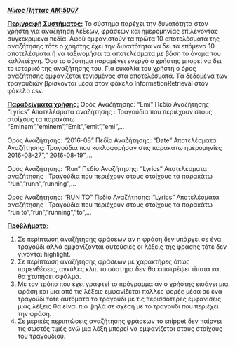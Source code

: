 <b><i><ins>Νίκος Πήττας ΑΜ:5007</ins></b></i>

<b><ins>Περιγραφή Συστήματος:</b></ins>
Το σύστημα παρέχει την δυνατότητα στον χρήστη για αναζήτηση λέξεων, φράσεων και ημερομηνίας επιλέγοντας συγκεκριμένα πεδία. Αφού εμφανιστούν τα πρώτα 10 αποτελέσματα της αναζήτησης τότε ο χρήστης έχει την δυνατότητα να δει τα επόμενα 10 αποτελέσματα ή να ταξινομήσει τα αποτελέσματα με βάση το όνομα του καλλιτέχνη. Όσο το σύστημα παραμένει ενεργό ο χρήστης μπορεί να δει το ιστορικό της αναζήτησης του. Για ευκολία του χρήστη ο όρος αναζήτησης εμφανίζεται τονισμένος στα αποτελέσματα.
Tα δεδομένα των τραγουδιών βρίσκονται μέσα στον φάκελο InformationRetrieval στον φάκελο csv.

<b><ins>Παραδείγματα χρήσης:</b></ins>
Ορός Αναζήτησης: “Emi”
Πεδίο Αναζήτησης: “Lyrics”
Αποτελέσματα αναζήτησης : Τραγούδια που περιέχουν στους στοίχους τα παρακάτω   
         “Eminem”,”eminem”,”Emit”,”emit”,”emi”,…

Ορός Αναζήτησης: “2016-08”
Πεδίο Αναζήτησης: “Date”
Αποτελέσματα Αναζήτησης: Τραγούδια που κυκλοφορήσαν στις παρακάτω ημερομηνίες 
      2016-08-27”,” 2016-08-19”,…

Ορός Αναζήτησης: “Run”
Πεδίο Αναζήτησης: “Lyrics”
Αποτελέσματα αναζήτησης : Τραγούδια που περιέχουν στους στοίχους τα παρακάτω   
         “run”,”runn”,”running”,…

Ορός Αναζήτησης: “RUN TO”
Πεδίο Αναζήτησης: “Lyrics”
Αποτελέσματα αναζήτησης : Τραγούδια που περιέχουν στους στοίχους τα παρακάτω   
         “run to”,”run”,”running”,”to”,…

<b><ins>Προβλήματα:</b></ins>
1.	Σε περίπτωση αναζήτησης φράσεων αν η φράση δεν υπάρχει σε ένα τραγούδι αλλά εμφανίζονται αυτούσιες οι λέξεις της φράσης τότε δεν γίνονται highlight.
2.	Σε περίπτωση αναζήτησης φράσεων με χαρακτήρες όπως παρενθέσεις, αγκύλες κλπ. το σύστημα δεν θα επιστρέψει τίποτα και θα χτυπήσει σφάλμα.
3.	Με τον τρόπο που έχει γραφτεί το πρόγραμμα αν ο χρήστης εισάγει μια φράση και μια από τις λέξεις εμφανίζεται πολλές φορές μέσα σε ένα τραγούδι τότε αυτόματα το τραγούδι με τις περισσότερες εμφανίσεις μιας λέξεις θα είναι πιο ψηλά σε σχέση με το τραγούδι που περιέχει την φράση.
4.	Σε μερικές περιπτώσεις αναζήτησης φράσεων το snippet δεν παίρνει τις σωστές τιμές ενώ μια λέξη μπορεί να εμφανίζεται στους στοίχους του τραγουδιού.

